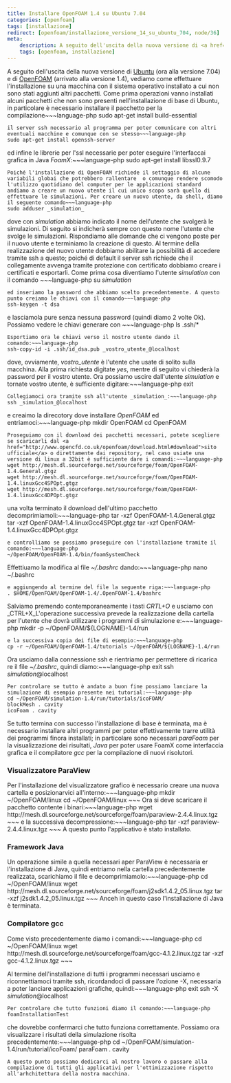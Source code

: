 ```yaml
---
title: Installare OpenFOAM 1.4 su Ubuntu 7.04
categories: [openfoam]
tags: [installazione]
redirect: [openfoam/installazione_versione_14_su_ubuntu_704, node/36]
meta:
    description: A seguito dell'uscita della nuova versione di <a href="http://www.ubuntu-it.org">Ubuntu</a> (ora alla versione 7.04) e di <a href="http://www.openfoam.org">OpenFOAM</a> (arrivato alla versione 1.4), vediamo come effettuare l'installazione su una macchina con il sistema operativo installato a cui non sono stati aggiunti altri pacchetti.
    tags: [openfoam, installazione]
---
```

A seguito dell'uscita della nuova versione di <a href="http://www.ubuntu-it.org">Ubuntu</a> (ora alla versione 7.04) e di <a href="http://www.openfoam.org">OpenFOAM</a> (arrivato alla versione 1.4), vediamo come effettuare l'installazione su una macchina con il sistema operativo installato a cui non sono stati aggiunti altri pacchetti.<!--break-->
Come prima operazioni vanno installati alcuni pacchetti che non sono presenti nell'installazione di base di Ubuntu, in particolare è necessario installare il pacchetto per la compilazione~~~language-php
sudo apt-get install build-essential
~~~
il server ssh necessario al programma per poter comunicare con altri eventuali macchine e comunque con se stesso~~~language-php
sudo apt-get install openssh-server
~~~
ed infine le librerie per l'ssl necessarie per poter eseguire l'interfaccai grafica in Java _FoamX_:~~~language-php
sudo apt-get install libssl0.9.7
~~~
Poiché l'installazione di OpenFOAM richiede il settaggio di alcune variabili globai che potrebbero rallentare  o comunque rendere scomodo l'utilizzo quotidiano del computer per le applicazioni standard andiamo a creare un nuovo utente il cui unico scopo sarà quello di effettuare le simulazioni. Per creare un nuovo utente, da shell, diamo il seguente comando~~~language-php
sudo adduser _simulation_
~~~
dove con _simulation_ abbiamo indicato il nome dell'utente che svolgerà le simulazioni. Di seguito si indicherà sempre con questo nome l'utente che svolge le simulazioni. Rispondiamo alle domande che ci vengono poste per il nuovo utente e terminiamo la creazione di questo.
Al termine della realizzazione del nuovo utente dobbiamo abilitare la possibilità di accedere tramite ssh a questo; poiché di default il server ssh richiede che il collegamente avvenga tramite protezione con certificato dobbiamo creare i certificati e esportarli. Come prima cosa diventiamo l'utente _simulation_ con il comando ~~~language-php
su _simulation_
~~~
ed inseriamo la password che abbiamo scelto precedentemente. A questo punto creiamo le chiavi con il comando~~~language-php
ssh-keygen -t dsa
~~~
e lasciamola pure senza nessuna password (quindi diamo 2 volte Ok). Possiamo vedere le chiavi generare con ~~~language-php
ls .ssh/*
~~~
Esportiamo ora le chiavi verso il nostro utente dando il comando:~~~language-php
ssh-copy-id -i .ssh/id_dsa.pub _vostro_utente_@localhost
~~~
dove, ovviamente, _vostro_utente_ è l'utente che usate di solito sulla macchina. Alla prima richiesta digitate _yes_, mentre di seguito vi chiederà la password per il vostro utente. Ora possiamo uscire dall'utente _simulation_ e tornate vostro utente, è sufficiente digitare:~~~language-php
exit
~~~
Collegiamoci ora tramite ssh all'utente _simulation_:~~~language-php
ssh _simulation_@localhost
~~~
e creaimo la direcotory dove installare _OpenFOAM_ ed entriamoci:~~~language-php
mkdir OpenFOAM
cd OpenFOAM
~~~
Proseguiamo con il download dei pacchetti necessari, potete scegliere se scaricarli dal <a href="http://www.opencfd.co.uk/openfoam/download.html#download">sito ufficiale</a> o direttamente dai repository, nel caso usiate una versione di linux a 32bit è sufficiente dare i comandi:~~~language-php
wget http://mesh.dl.sourceforge.net/sourceforge/foam/OpenFOAM-1.4.General.gtgz
wget http://mesh.dl.sourceforge.net/sourceforge/foam/OpenFOAM-1.4.linuxGcc4SPOpt.gtgz
wget http://mesh.dl.sourceforge.net/sourceforge/foam/OpenFOAM-1.4.linuxGcc4DPOpt.gtgz
~~~
una volta terminato il download dell'ultimo pacchetto decomprimiamoli:~~~language-php
tar -xzf OpenFOAM-1.4.General.gtgz
tar -xzf OpenFOAM-1.4.linuxGcc4SPOpt.gtgz
tar -xzf OpenFOAM-1.4.linuxGcc4DPOpt.gtgz
~~~
e controlliamo se possiamo proseguire con l'installazione tramite il comando:~~~language-php
~/OpenFOAM/OpenFOAM-1.4/bin/foamSystemCheck
~~~
Effettiuamo la modifica al file _~/.bashrc_ dando:~~~language-php
nano ~/.bashrc
~~~
e aggiungendo al termine del file la seguente riga:~~~language-php
. $HOME/OpenFOAM/OpenFOAM-1.4/.OpenFOAM-1.4/bashrc
~~~
Salviamo premendo contemporaneamente i tasti _CRTL+O_ e usciamo con _CTRL+X_L'operazione successiva prevede la realizzazione della cartella per l'utente che dovrà utilizzare i  programmi di simulazione e:~~~language-php
mkdir -p ~/OpenFOAM/${LOGNAME}-1.4/run
~~~
e la successiva copia dei file di esempio:~~~language-php
cp -r ~/OpenFOAM/OpenFOAM-1.4/tutorials ~/OpenFOAM/${LOGNAME}-1.4/run
~~~
Ora usciamo dalla connessione ssh e rientriamo per permettere di ricarica re il file _~/.bashrc_, quindi diamo:~~~language-php
exit
ssh _simulation_@localhost
~~~
Per controlare se tutto è andato a buon fine possiamo lanciare la simulazione di esempio presente nei tutorial:~~~language-php
cd ~/OpenFOAM/simulation-1.4/run/tutorials/icoFOAM/
blockMesh . cavity
icoFoam . cavity
~~~
Se tutto termina con successo l'installazione di base è terminata, ma è necessario installare altri programmi per poter effettivamente trarre utilità dei programmi finora installati; in particolare sono necessari _paraFoam_ per la visualizzazione dei risultati, _Java_ per poter usare FoamX come interfaccia grafica e il compilatore _gcc_ per la compilazione di nuovi risolutori.
<h3>Visualizzatore ParaView</h3>
Per l'installazione del visualizzatore grafico è necessario creare una nuova cartella e posizionarvici all'interno:~~~language-php
mkdir ~/OpenFOAM/linux
cd ~/OpenFOAM/linux
~~~
Ora si deve scaricare il pacchetto contente i binari:~~~language-php
wget http://mesh.dl.sourceforge.net/sourceforge/foam/paraview-2.4.4.linux.tgz
~~~
e la successiva decompressione:~~~language-php
tar -xzf paraview-2.4.4.linux.tgz
~~~
A questo punto l'applicativo è stato installato.
<h3>Framework Java</h3>
Un operazione simile a quella necessari aper ParaView è necessaria er l'installazione di Java, quindi entriamo nella cartella precedentemente realizzata, scarichiamo il file e decomprimiamolo:~~~language-php
cd ~/OpenFOAM/linux
wget http://mesh.dl.sourceforge.net/sourceforge/foam/j2sdk1.4.2_05.linux.tgz
tar -xzf j2sdk1.4.2_05.linux.tgz
~~~
Anceh in questo caso l'installazione di Java è terminata.
<h3>Compilatore gcc</h3>
Come visto precedentemente diamo i comandi:~~~language-php
cd ~/OpenFOAM/linux
wget http://mesh.dl.sourceforge.net/sourceforge/foam/gcc-4.1.2.linux.tgz
tar -xzf gcc-4.1.2.linux.tgz
~~~


Al termine dell'installazione di tutti i programmi necessari usciamo e riconnettiamoci tramite ssh, ricordandoci di passare l'ozione -X, necessaria a poter lanciare applicazioni grafiche, quindi:~~~language-php
exit
ssh -X _simulation_@localhost
~~~
Per controlare che tutto funzioni diamo il comando:~~~language-php
foamInstallationTest
~~~
che dovrebbe confermarci che tutto funziona correttamente.
Possiamo ora visualizzare i risultati della simulazione risolta precedentemente:~~~language-php
cd ~/OpenFOAM/simulation-1.4/run/tutorial/icoFoam/
paraFoam . cavity
~~~
A questo punto possiamo dedicarci al nostro lavoro o passare alla compilazione di tutti gli applicativi per l'ottimizzazione rispetto all'arhchitettura della nostra macchina.